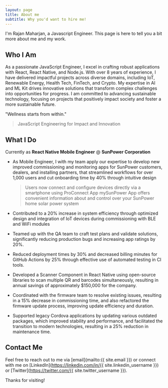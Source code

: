 ```yaml
---
layout: page
title: About me
subtitle: Why you'd want to hire me!
---
```


I'm Rajan Maharjan, a Javascript Engineer. This page is here to tell you a bit more about me and my work.

## Who I Am

As a passionate JavaScript Engineer, I excel in crafting robust applications with React, React Native, and Node.js. With over 8 years of experience, I have delivered impactful projects across diverse domains, including IoT, Renewable Energy, Health Tech, FinTech, and Crypto. My expertise in AI and ML Kit drives innovative solutions that transform complex challenges into opportunities for progress. I am committed to advancing sustainable technology, focusing on projects that positively impact society and foster a more sustainable future.

"Wellness starts from within."

> JavaScript Engineering for Impact and Innovation

## What I Do

Currently as **React Native Mobile Engineer** @ **SunPower Corporation**

- As Mobile Engineer, I with my team apply our expertise to develop new improved commissioning and monitoring apps for SunPower customers, dealers, and installing partners, that streamlined workflows for over 1,000 users and cut onboarding time by 40% through intuitive design

  > Users now connect and configure devices directly via a smartphone using ProConnect App
  > mySunPower App offers convenient information about and control over your SunPower home solar power system

- Contributed to a 20% increase in system efficiency through optimized design and integration of IoT devices during commissioning with BLE and WiFi modules
- Teamed up with the QA team to craft test plans and validate solutions, significantly reducing production bugs and increasing app ratings by 20%.
- Reduced deployment times by 30% and decreased billing minutes for GitHub Actions by 25% through effective use of automated testing in CI tools.
- Developed a Scanner Component in React Native using open-source libraries to scan multiple QR and barcodes simultaneously, resulting in annual savings of approximately $150,000 for the company.
- Coordinated with the firmware team to resolve existing issues, resulting in a 15% decrease in commissioning time, and also refactored the firmware update process, improving update efficiency and duration.
- Supported legacy Cordova applications by updating various outdated packages, which improved stability and performance, and facilitated the transition to modern technologies, resulting in a 25% reduction in maintenance time.

## Contact Me

Feel free to reach out to me via [email](mailto:{{ site.email }}) or connect with me on [LinkedIn](https://linkedin.com/in/{{ site.linkedin_username }}) or [Twitter](https://twitter.com/{{ site.twitter_username }}).

Thanks for visiting!
